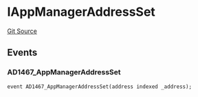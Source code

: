 # IAppManagerAddressSet
[Git Source](https://github.com/thrackle-io/tron/blob/cdd8e2f67a86060a2d8df603fb8469f17f75b3ca/src/common/IEvents.sol)


## Events
### AD1467_AppManagerAddressSet

```solidity
event AD1467_AppManagerAddressSet(address indexed _address);
```

